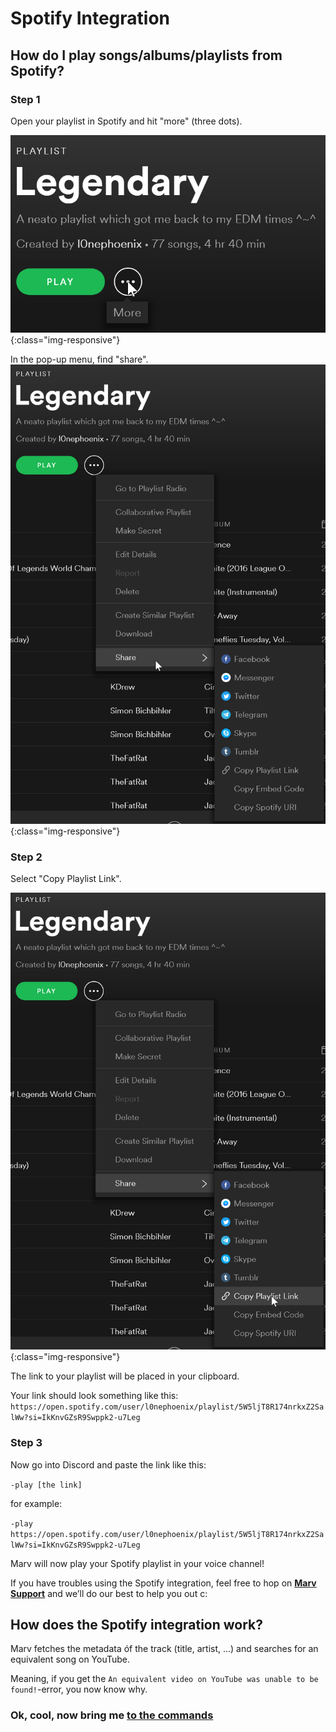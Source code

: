 # Spotify Integration

## How do I play songs/albums/playlists from Spotify?

### Step 1

Open your playlist in Spotify and hit "more" (three dots).

![Step one](https://github.com/nekiono/marv-docs/blob/master/assets/img/spotify-step-1.png){:class="img-responsive"}

In the pop-up menu, find "share".
![Step two](https://github.com/nekiono/marv-docs/blob/master/assets/img/spotify-step-2.png){:class="img-responsive"}

### Step 2

Select "Copy Playlist Link".

![Step three](https://github.com/nekiono/marv-docs/blob/master/assets/img/spotify-step-3.png){:class="img-responsive"}

The link to your playlist will be placed in your clipboard.

Your link should look something like this:
`https://open.spotify.com/user/l0nephoenix/playlist/5W5ljT8R174nrkxZ2SalWw?si=IkKnvGZsR9Swppk2-u7Leg`

### Step 3

Now go into Discord and paste the link like this:

`-play [the link]`

for example:

`-play https://open.spotify.com/user/l0nephoenix/playlist/5W5ljT8R174nrkxZ2SalWw?si=IkKnvGZsR9Swppk2-u7Leg`


Marv will now play your Spotify playlist in your voice channel!

If you have troubles using the Spotify integration, feel free to hop on [**Marv Support**](https://discord.gg/WmDyx7C) and we’ll do our best to help you out c:


## How does the Spotify integration work?

Marv fetches the metadata óf the track (title, artist, ...) and searches for an equivalent song on YouTube.

Meaning, if you get the `An equivalent video on YouTube was unable to be found!`-error, you now know why.


### Ok, cool, now bring me [to the commands](/commands/)